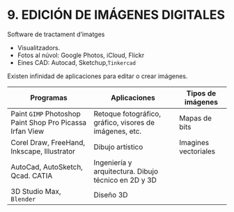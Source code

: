 # 9. EDICIÓN DE IMÁGENES DIGITALES

Software de tractament d’imatges

- Visualitzadors.
- Fotos al núvol: Google Photos, iCloud, Flickr
- Eines CAD: Autocad, Sketchup,``Tinkercad``

Existen infinidad de aplicaciones para editar o crear imágenes.

| Programas                                                  | Aplicaciones                                            | Tipos de imágenes    |
| ---------------------------------------------------------- | ------------------------------------------------------- | -------------------- |
| Paint ``GIMP`` Photoshop Paint Shop Pro Picassa Irfan View | Retoque fotográfico, gráfico, visores de imágenes, etc. | Mapas de bits        |
| Corel Draw, FreeHand, Inkscape, Illustrator                | Dibujo artístico                                        | Imagines vectoriales |
| AutoCad, AutoSketch, Qcad. CATIA                           | Ingeniería y arquitectura. Dibujo técnico en 2D y 3D    |                      |
| 3D Studio Max, ``Blender``                                 | Diseño 3D                                               |                      |

